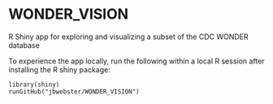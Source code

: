# WONDER_VISION
R Shiny app for exploring and visualizing a subset of the CDC WONDER database

To experience the app locally, run the following within a local R session after installing the R shiny package:  
```
library(shiny) 
runGitHub("jbwebster/WONDER_VISION")
```

